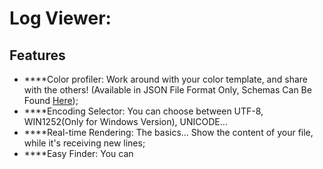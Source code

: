 # Log Viewer:
   ## Features
   - ****Color profiler: Work around with your color template, and share with the others! (Available in JSON File Format Only, Schemas Can Be Found [Here]('birily'));
   - ****Encoding Selector: You can choose between UTF-8, WIN1252(Only for Windows Version), UNICODE...
   - ****Real-time Rendering: The basics... Show the content of your file, while it's receiving new lines;
   - ****Easy Finder: You can 